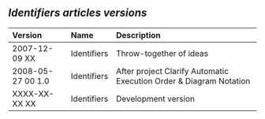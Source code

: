 ﻿## ***Identifiers articles versions***


|**Version**|**Name**|**Description**|
| :- | :- | :- |
|2007-12-09 XX|Identifiers|Throw-together of ideas|
|2008-05-27 00  1.0|Identifiers|After project Clarify Automatic Execution Order & Diagram Notation|
|XXXX-XX-XX XX|Identifiers|Development version|

